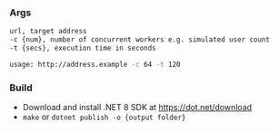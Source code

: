 ### Args
```sh
url, target address
-c {num}, number of concurrent workers e.g. simulated user count
-t {secs}, execution time in seconds

usage: http://address.example -c 64 -t 120
```

### Build
- Download and install .NET 8 SDK at https://dot.net/download
- `make` or `dotnet publish -o {output folder}`
